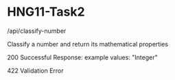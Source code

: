 # HNG11-Task2

/api/classify-number

Classify a number and return its mathematical properties

200	 Successful Response:
    example values: "Integer"

422	Validation Error
